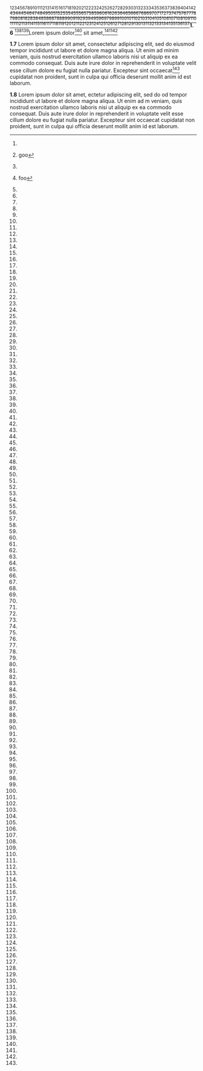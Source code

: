 [^1][^2][^3][^4][^5][^6][^7][^8][^9][^10][^11][^12][^13][^14][^15][^16][^17][^18][^19][^20][^21][^22][^23][^24][^25][^26][^27][^28][^29][^30][^31][^32][^33][^34][^35][^36][^37][^38][^39][^40][^41][^42][^43][^44][^45][^46][^47][^48][^49][^50][^51][^52][^53][^54][^55][^56][^57][^58][^59][^60][^61][^62][^63][^64][^65][^66][^67][^68][^69][^70][^71][^72][^73][^74][^75][^76][^77][^78][^79][^80][^81][^82][^83][^84][^85][^86][^87][^88][^89][^90][^91][^92][^93][^94][^95][^96][^97][^98][^99][^100][^101][^102][^103][^104][^105][^106][^107][^108][^109][^110][^111][^112][^113][^114][^115][^116][^117][^118][^119][^120][^121][^122][^123][^124][^125][^126][^127][^128][^129][^130][^131][^132][^133][^134][^135][^136][^137]__1.6__ [^138][^139]Lorem ipsum dolor[^140] sit amet,[^141][^142]

__1.7__ Lorem ipsum dolor sit amet, consectetur adipiscing elit, sed do
eiusmod tempor incididunt ut labore et dolore magna aliqua. Ut enim ad
minim veniam, quis nostrud exercitation ullamco laboris nisi ut aliquip ex
ea commodo consequat. Duis aute irure dolor in reprehenderit in voluptate
velit esse cillum dolore eu fugiat nulla pariatur. Excepteur sint occaecat[^143]
cupidatat non proident, sunt in culpa qui officia deserunt mollit anim id
est laborum.

__1.8__
Lorem ipsum dolor sit amet,
ectetur adipiscing elit, sed do
od tempor incididunt ut labore et dolore magna aliqua. Ut enim ad
m veniam, quis nostrud exercitation ullamco laboris nisi ut aliquip ex
ea commodo consequat. Duis aute irure dolor in reprehenderit in voluptate
velit esse cillum dolore eu fugiat nulla pariatur. Excepteur sint occaecat
cupidatat non proident, sunt in culpa qui officia deserunt mollit anim id
est laborum.

[^1]:

[^2]:goo

[^3]:

[^4]:foo

[^5]:

[^6]:

[^7]:

[^8]:

[^9]:

[^10]:

[^11]:

[^12]:

[^13]:

[^14]:

[^15]:

[^16]:

[^17]:

[^18]:

[^19]:

[^20]:

[^21]:

[^22]:

[^23]:

[^24]:

[^25]:

[^26]:

[^27]:

[^28]:

[^29]:

[^30]:

[^31]:

[^32]:

[^33]:

[^34]:

[^35]:

[^36]:

[^37]:

[^38]:

[^39]:

[^40]:

[^41]:

[^42]:

[^43]:

[^44]:

[^45]:

[^46]:

[^47]:

[^48]:

[^49]:

[^50]:

[^51]:

[^52]:

[^53]:

[^54]:

[^55]:

[^56]:

[^57]:

[^58]:

[^59]:

[^60]:

[^61]:

[^62]:

[^63]:

[^64]:

[^65]:

[^66]:

[^67]:

[^68]:

[^69]:

[^70]:

[^71]:

[^72]:

[^73]:

[^74]:

[^75]:

[^76]:

[^77]:

[^78]:

[^79]:

[^80]:

[^81]:

[^82]:

[^83]:

[^84]:

[^85]:

[^86]:

[^87]:

[^88]:

[^89]:

[^90]:

[^91]:

[^92]:

[^93]:

[^94]:

[^95]:

[^96]:

[^97]:

[^98]:

[^99]:

[^100]:

[^101]:

[^102]:

[^103]:

[^104]:

[^105]:

[^106]:

[^107]:

[^108]:

[^109]:

[^110]:

[^111]:

[^112]:

[^113]:

[^114]:

[^115]:

[^116]:

[^117]:

[^118]:

[^119]:

[^120]:

[^121]:

[^122]:

[^123]:

[^124]:

[^125]:

[^126]:

[^127]:

[^128]:

[^129]:

[^130]:

[^131]:

[^132]:

[^133]:

[^134]:

[^135]:

[^136]:

[^137]:

[^138]:

[^139]:

[^140]:

[^141]:

[^142]:

[^143]:
